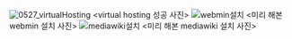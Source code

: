 ![0527_virtualHosting](/uploads/43231289f48f9a5b99d7fe041d86678a/0527_virtualHosting.png)
<virtual hosting 성공 사진>
![webmin설치](/uploads/9db64accce0a2473dff50746655c1aba/webmin설치.png)
<미리 해본 webmin 설치 사진>
![mediawiki설치](/uploads/ed637ec7fbab669e588966a6d8ddc86b/mediawiki설치.png)
<미리 해본 mediawiki 설치 사진>

